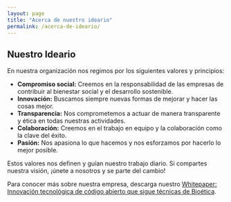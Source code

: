 ```yaml
---
layout: page
title: "Acerca de nuestro ideario"
permalink: /acerca-de-ideario/
---
```


## Nuestro Ideario

En nuestra organización nos regimos por los siguientes valores y principios:

- **Compromiso social:** Creemos en la responsabilidad de las empresas de contribuir al bienestar social y el desarrollo sostenible.
- **Innovación:** Buscamos siempre nuevas formas de mejorar y hacer las cosas mejor.
- **Transparencia:** Nos comprometemos a actuar de manera transparente y ética en todas nuestras actividades.
- **Colaboración:** Creemos en el trabajo en equipo y la colaboración como la clave del éxito.
- **Pasión:** Nos apasiona lo que hacemos y nos esforzamos por hacerlo lo mejor posible.

Estos valores nos definen y guían nuestro trabajo diario. Si compartes nuestra visión, ¡únete a nosotros y se parte del cambio!

Para conocer más sobre nuestra empresa, descarga nuestro [Whitepaper: Innovación tecnológica de código abierto que sigue técnicas de Bioética](/whitepaper).
